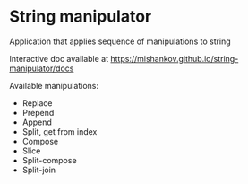 # String manipulator

Application that applies sequence of manipulations to string

Interactive doc available at https://mishankov.github.io/string-manipulator/docs

Available manipulations:

- Replace
- Prepend
- Append
- Split, get from index
- Compose
- Slice
- Split-compose
- Split-join
